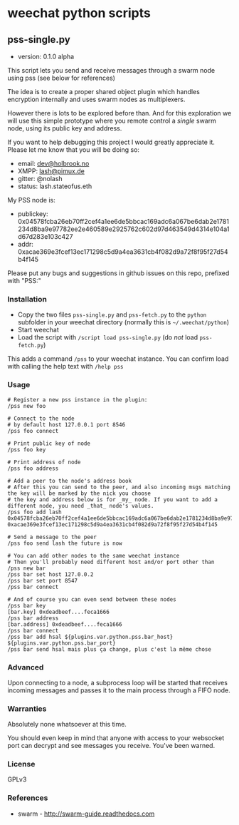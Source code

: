 # weechat python scripts

## pss-single.py

* version: 0.1.0 alpha

This script lets you send and receive messages through a swarm node using pss (see below for references)

The idea is to create a proper shared object plugin which handles encryption internally and uses swarm nodes as multiplexers. 

However there is lots to be explored before than. And for this exploration we will use this simple prototype where you remote control a _single_ swarm node, using its public key and address.

If you want to help debugging this project I would greatly appreciate it. Please let me know that you will be doing so:

* email: dev@holbrook.no
* XMPP: lash@pimux.de
* gitter: @nolash
* status: lash.stateofus.eth 

My PSS node is:

* publickey: 0x04578fcba26eb70ff2cef4a1ee6de5bbcac169adc6a067be6dab2e1781234d8ba9e97782ee2e460589e2925762c602d97d463549d4314e104a1d67d283e103c427
* addr: 0xacae369e3fcef13ec171298c5d9a4ea3631cb4f082d9a72f8f95f27d54b4f145

Please put any bugs and suggestions in github issues on this repo, prefixed with "PSS:"

### Installation

* Copy the two files `pss-single.py` and `pss-fetch.py` to the `python` subfolder in your weechat directory (normally this is `~/.weechat/python`)
* Start weechat
* Load the script with `/script load pss-single.py` (do _not_ load `pss-fetch.py`)

This adds a command `/pss` to your weechat instance. You can confirm load with calling the help text with `/help pss`

### Usage

```
# Register a new pss instance in the plugin:
/pss new foo

# Connect to the node
# by default host 127.0.0.1 port 8546
/pss foo connect

# Print public key of node
/pss foo key

# Print address of node
/pss foo address

# Add a peer to the node's address book
# After this you can send to the peer, and also incoming msgs matching the key will be marked by the nick you choose
# the key and address below is for _my_ node. If you want to add a different node, you need _that_ node's values.
/pss foo add lash 0x04578fcba26eb70ff2cef4a1ee6de5bbcac169adc6a067be6dab2e1781234d8ba9e97782ee2e460589e2925762c602d97d463549d4314e104a1d67d283e103c427 0xacae369e3fcef13ec171298c5d9a4ea3631cb4f082d9a72f8f95f27d54b4f145

# Send a message to the peer
/pss foo send lash the future is now

# You can add other nodes to the same weechat instance
# Then you'll probably need different host and/or port other than 
/pss new bar
/pss bar set host 127.0.0.2
/pss bar set port 8547
/pss bar connect

# And of course you can even send between these nodes 
/pss bar key
[bar.key] 0xdeadbeef....feca1666
/pss bar address
[bar.address] 0xdeadbeef....feca1666
/pss bar connect
/pss bar add hsal ${plugins.var.python.pss.bar_host} ${plugins.var.python.pss.bar_port}
/pss bar send hsal mais plus ça change, plus c'est la même chose
```

### Advanced

Upon connecting to a node, a subprocess loop will be started that receives incoming messages and passes it to the main process through a FIFO node.

### Warranties

Absolutely none whatsoever at this time.

You should even keep in mind that anyone with access to your websocket port can decrypt and see messages you receive. You've been warned.

### License

GPLv3

### References

* swarm - http://swarm-guide.readthedocs.com
